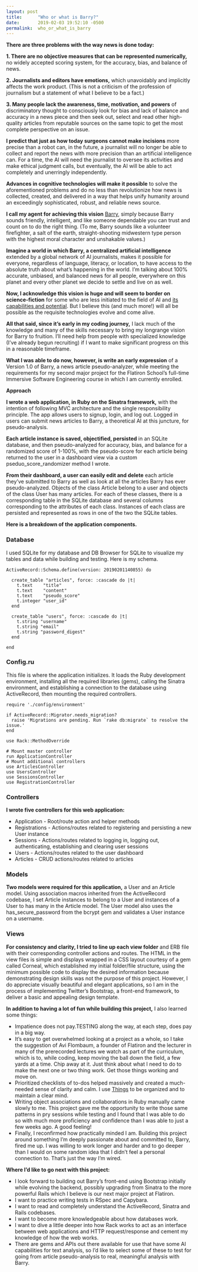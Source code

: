 ```yaml
---
layout: post
title:      "Who or what is Barry?"
date:       2019-02-03 19:52:10 -0500
permalink:  who_or_what_is_barry
---
```



**There are three problems with the way news is done today:**

**1. There are no objective measures that can be represented numerically,** no widely accepted scoring system, for the accuracy, bias, and balance of news.

**2. Journalists and editors have emotions,** which unavoidably and implicitly affects the work product. (This is not a criticism of the profession of journalism but a statement of what I believe to be a fact.)

**3. Many people lack the awareness, time, motivation, and powers** of discriminatory thought to consciously look for bias and lack of balance and accuracy in a news piece and then seek out, select and read other high-quality articles from reputable sources on the same topic to get the most complete perspective on an issue.

**I predict that just as how today surgeons cannot make incisions** more precise than a robot can, in the future, a journalist will no longer be able to collect and report the news with more precision than an artificial intelligence can. For a time, the AI will need the journalist to oversee its activities and make ethical judgment calls, but eventually, the AI will be able to act completely and unerringly independently.

**Advances in cognitive technologies will make it possible** to solve the aforementioned problems and do no less than revolutionize how news is collected, created, and delivered in a way that helps unify humanity around an exceedingly sophisticated, robust, and reliable news source.

**I call my agent for achieving this vision** [Barry](https://github.com/adudley78/barry), simply because Barry sounds friendly, intelligent, and like someone dependable you can trust and count on to do the right thing. (To me, Barry sounds like a volunteer firefighter, a salt of the earth, straight-shooting midwestern type person with the highest moral character and unshakable values.)

**Imagine a world in which Barry, a centralized artificial intelligence** extended by a global network of AI journalists, makes it possible for everyone, regardless of language, literacy, or location, to have access to the absolute truth about what’s happening in the world. I’m talking about 100% accurate, unbiased, and balanced news for all people, everywhere on this planet and every other planet we decide to settle and live on as well.

**Now, I acknowledge this vision is huge and will seem to border on science-fiction** for some who are less initiated to the field of AI and [its capabilities and potential](https://www.ynharari.com/book/21-lessons/). But I believe this (and much more!) will all be possible as the requisite technologies evolve and come alive.

**All that said, since it’s early in my coding journey,** I lack much of the knowledge and many of the skills necessary to bring my longrange vision for Barry to fruition. I’ll need help from people with specialized knowledge (I’ve already begun recruiting) if I want to make significant progress on this in a reasonable timeframe.

**What I was able to do now, however, is write an early expression** of a Version 1.0 of Barry, a news article pseudo-analyzer, while meeting the requirements for my second major project for the Flatiron School’s full-time Immersive Software Engineering course in which I am currently enrolled.

**Approach**

**I wrote a web application, in Ruby on the Sinatra framework,** with the intention of following MVC architecture and the single responsibility principle. The app allows users to signup, login, and log out. Logged in users can submit news articles to Barry, a theoretical AI at this juncture, for pseudo-analysis.

**Each article instance is saved, objectified, persisted** in an SQLite database, and then pseudo-analyzed for accuracy, bias, and balance for a randomized score of 1-100%, with the pseudo-score for each article being returned to the user in a dashboard view via a custom pseduo_score_randomizer method I wrote.

**From their dashboard, a user can easily edit and delete** each article they’ve submitted to Barry as well as look at all the articles Barry has ever pseudo-analyzed. Objects of the class Article belong to a user and objects of the class User has many articles. For each of these classes, there is a corresponding table in the SQLite database and several columns corresponding to the attributes of each class. Instances of each class are persisted and represented as rows in one of the two the SQLite tables.

**Here is a breakdown of the application components.**

### Database

I used SQLite for my database and DB Browser for SQLite to visualize my tables and data while building and testing. Here is my schema.

```
ActiveRecord::Schema.define(version: 20190201140855) do

  create_table "articles", force: :cascade do |t|
    t.text    "title"
    t.text    "content"
    t.text    "pseudo_score"
    t.integer "user_id"
  end

  create_table "users", force: :cascade do |t|
    t.string "username"
    t.string "email"
    t.string "password_digest"
  end

end
```

### Config.ru

This file is where the application initializes. It loads the Ruby development environment, installing all the required libraries (gems), calling the Sinatra environment, and establishing a connection to the database using ActiveRecord, then mounting the required controllers. 

```
require './config/environment'

if ActiveRecord::Migrator.needs_migration?
  raise 'Migrations are pending. Run `rake db:migrate` to resolve the issue.'
end

use Rack::MethodOverride

# Mount master controller
run ApplicationController
# Mount additional controllers
use ArticlesController
use UsersController
use SessionsController
use RegistrationController
```

### Controllers

**I wrote five controllers for this web application:**

* Application - Root/route action and helper methods
* Registrations - Actions/routes related to registering and persisting a new User instance 
* Sessions - Actions/routes related to logging in, logging out, authenticating, establishing and clearing user sessions
* Users - Actions/routes related to the user dashboard
* Articles - CRUD actions/routes related to articles

### Models

**Two models were required for this application,** a User and an Article model. Using association macros inherited from the ActiveRecord codebase, I set Article instances to belong to a User and instances of a User to has many in the Article model. The User model also uses the has_secure_password from the bcrypt gem and validates a User instance on a username.

### Views

**For consistency and clarity, I tried to line up each view folder** and ERB file with their corresponding controller actions and routes. The HTML in the view files is simple and displays wrapped in a CSS layout courtesy of a gem called Corneal, which established my initial folder/file structure, using the minimum possible code to display the desired information because demonstrating design skills was not the purpose of this project. However, I do appreciate visually beautiful and elegant applications, so I am in the process of implementing Twitter’s Bootstrap, a front-end framework, to deliver a basic and appealing design template.

**In addition to having a lot of fun while building this project,** I also learned some things:

* Impatience does not pay.TESTING along the way, at each step, does pay in a big way.
* It’s easy to get overwhelmed looking at a project as a whole, so I take the suggestion of Avi Flombaum, a founder of Flatiron and the lecturer in many of the prerecorded lectures we watch as part of the curriculum, which is to, while coding, keep moving the ball down the field, a few yards at a time. Chip away at it. Just think about what I need to do to make the next one or two thing work. Get those things working and move on.
* Prioritized checklists of to-dos helped massively and created a much-needed sense of clarity and calm. I use [Things](https://culturedcode.com/things/) to be organized and to maintain a clear mind.
* Writing object associations and collaborations in Ruby manually came slowly to me. This project gave me the opportunity to write those same patterns in pry sessions while testing and I found that I was able to do so with much more proficiency and confidence than I was able to just a few weeks ago. A good feeling!
* Finally, I reconfirmed how practically minded I am. Building this project around something I’m deeply passionate about and committed to, Barry, fired me up. I was willing to work longer and harder and to go deeper than I would on some random idea that I didn’t feel a personal connection to. That’s just the way I’m wired.  


**Where I’d like to go next with this project:**

* I look forward to building out Barry’s front-end using Bootstrap initially while evolving the backend, possibly upgrading from Sinatra to the more powerful Rails which I believe is our next major project at Flatiron.
* I want to practice writing tests in RSpec and Capybara.
* I want to read and completely understand the ActiveRecord, Sinatra and Rails codebases.
* I want to become more knowledgeable about how databases work.
* I want to dive a little deeper into how Rack works to act as an interface between web applications and HTTP request/response and cement my knowledge of how the web works.
* There are gems and APIs out there available for use that have some AI capabilities for text analysis, so I’d like to select some of these to test for going from article pseudo-analysis to real, meaningful analysis with Barry.
